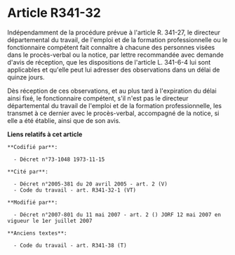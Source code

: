 # Article R341-32

Indépendamment de la procédure prévue à l'article R. 341-27, le directeur départemental du travail, de l'emploi et de la
formation professionnelle ou le fonctionnaire compétent fait connaître à chacune des personnes visées dans le procès-verbal
ou la notice, par lettre recommandée avec demande d'avis de réception, que les dispositions de l'article L. 341-6-4 lui sont
applicables et qu'elle peut lui adresser des observations dans un délai de quinze jours.

Dès réception de ces observations, et au plus tard à l'expiration du délai ainsi fixé, le fonctionnaire compétent, s'il n'est
pas le directeur départemental du travail de l'emploi et de la formation professionnelle, les transmet à ce dernier avec le
procès-verbal, accompagné de la notice, si elle a été établie, ainsi que de son avis.

**Liens relatifs à cet article**

	**Codifié par**:

	  - Décret n°73-1048 1973-11-15

	**Cité par**:

	  - Décret n°2005-381 du 20 avril 2005 - art. 2 (V)
	  - Code du travail - art. R341-32-1 (VT)

	**Modifié par**:

	  - Décret n°2007-801 du 11 mai 2007 - art. 2 () JORF 12 mai 2007 en vigueur le 1er juillet 2007

	**Anciens textes**:

	  - Code du travail - art. R341-38 (T)
